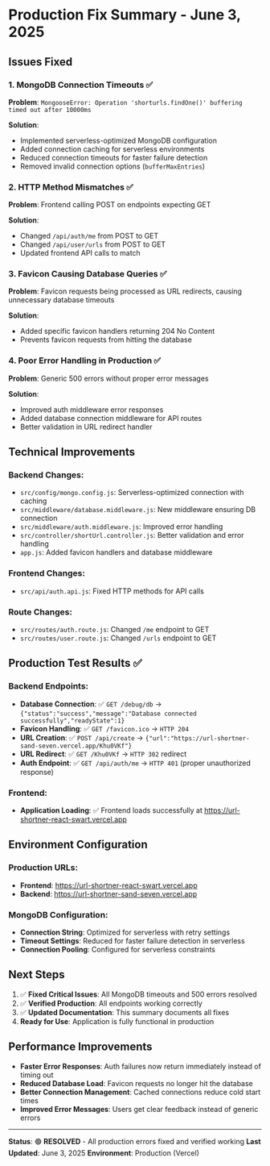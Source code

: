 # Production Fix Summary - June 3, 2025

## Issues Fixed

### 1. MongoDB Connection Timeouts ✅
**Problem**: `MongooseError: Operation 'shorturls.findOne()' buffering timed out after 10000ms`

**Solution**:
- Implemented serverless-optimized MongoDB configuration
- Added connection caching for serverless environments
- Reduced connection timeouts for faster failure detection
- Removed invalid connection options (`bufferMaxEntries`)

### 2. HTTP Method Mismatches ✅
**Problem**: Frontend calling POST on endpoints expecting GET

**Solution**:
- Changed `/api/auth/me` from POST to GET
- Changed `/api/user/urls` from POST to GET  
- Updated frontend API calls to match

### 3. Favicon Causing Database Queries ✅
**Problem**: Favicon requests being processed as URL redirects, causing unnecessary database timeouts

**Solution**:
- Added specific favicon handlers returning 204 No Content
- Prevents favicon requests from hitting the database

### 4. Poor Error Handling in Production ✅
**Problem**: Generic 500 errors without proper error messages

**Solution**:
- Improved auth middleware error responses
- Added database connection middleware for API routes
- Better validation in URL redirect handler

## Technical Improvements

### Backend Changes:
- `src/config/mongo.config.js`: Serverless-optimized connection with caching
- `src/middleware/database.middleware.js`: New middleware ensuring DB connection
- `src/middleware/auth.middleware.js`: Improved error handling
- `src/controller/shortUrl.controller.js`: Better validation and error handling
- `app.js`: Added favicon handlers and database middleware

### Frontend Changes:
- `src/api/auth.api.js`: Fixed HTTP methods for API calls

### Route Changes:
- `src/routes/auth.route.js`: Changed `/me` endpoint to GET
- `src/routes/user.route.js`: Changed `/urls` endpoint to GET

## Production Test Results ✅

### Backend Endpoints:
- **Database Connection**: ✅ `GET /debug/db` → `{"status":"success","message":"Database connected successfully","readyState":1}`
- **Favicon Handling**: ✅ `GET /favicon.ico` → `HTTP 204`
- **URL Creation**: ✅ `POST /api/create` → `{"url":"https://url-shortner-sand-seven.vercel.app/Khu0VKf"}`
- **URL Redirect**: ✅ `GET /Khu0VKf` → `HTTP 302` redirect
- **Auth Endpoint**: ✅ `GET /api/auth/me` → `HTTP 401` (proper unauthorized response)

### Frontend:
- **Application Loading**: ✅ Frontend loads successfully at https://url-shortner-react-swart.vercel.app

## Environment Configuration

### Production URLs:
- **Frontend**: https://url-shortner-react-swart.vercel.app
- **Backend**: https://url-shortner-sand-seven.vercel.app

### MongoDB Configuration:
- **Connection String**: Optimized for serverless with retry settings
- **Timeout Settings**: Reduced for faster failure detection in serverless
- **Connection Pooling**: Configured for serverless constraints

## Next Steps

1. ✅ **Fixed Critical Issues**: All MongoDB timeouts and 500 errors resolved
2. ✅ **Verified Production**: All endpoints working correctly
3. ✅ **Updated Documentation**: This summary documents all fixes
4. **Ready for Use**: Application is fully functional in production

## Performance Improvements

- **Faster Error Responses**: Auth failures now return immediately instead of timing out
- **Reduced Database Load**: Favicon requests no longer hit the database
- **Better Connection Management**: Cached connections reduce cold start times
- **Improved Error Messages**: Users get clear feedback instead of generic errors

---

**Status**: 🟢 **RESOLVED** - All production errors fixed and verified working
**Last Updated**: June 3, 2025
**Environment**: Production (Vercel)
